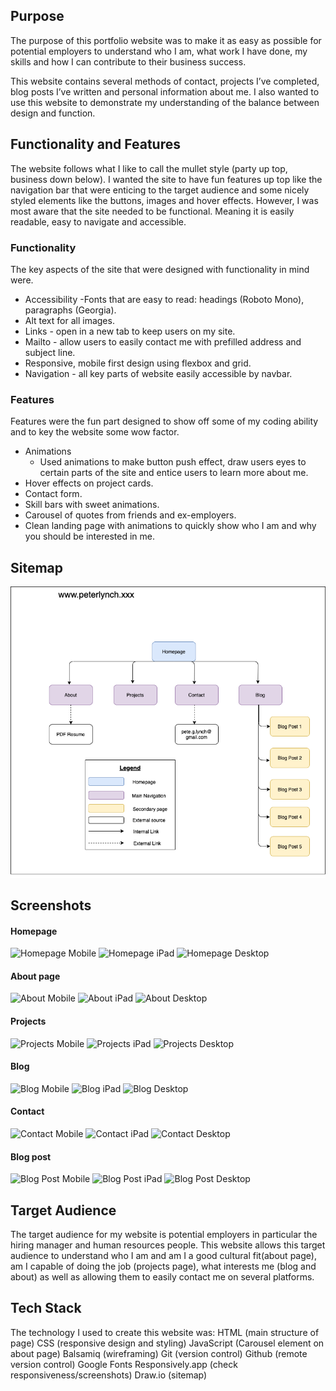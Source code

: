 Purpose
------
The purpose of this portfolio website was to make it as easy as possible for potential employers to understand who I am, what work I have done, my skills and how I can contribute to their business success. 

This website contains several methods of contact, projects I’ve completed, blog posts I’ve written and personal information about me. I also wanted to use this website to demonstrate my understanding of the balance between design and function.

Functionality and Features
------
The website follows what I like to call the mullet style (party up top, business down below). I wanted the site to have fun features up top like the navigation bar that were enticing to the target audience and some nicely styled elements like the buttons, images and hover effects. However, I was most aware that the site needed to be functional. Meaning it is easily readable, easy to navigate and accessible. 

### Functionality
The key aspects of the site that were designed with functionality in mind were. 
- Accessibility
    -Fonts that are easy to read: headings (Roboto Mono), paragraphs (Georgia).
- Alt text for all images.
- Links - open in a new tab to keep users on my site.
- Mailto - allow users to easily contact me with prefilled address and subject line.
- Responsive, mobile first design using flexbox and grid.
- Navigation - all key parts of website easily accessible by navbar.

### Features
Features were the fun part designed to show off some of my coding ability and to key the website some wow factor. 
- Animations
    - Used animations to make button push effect, draw users eyes to certain parts of the site and entice users to learn more about me. 
- Hover effects on project cards.
- Contact form.
- Skill bars with sweet animations.
- Carousel of quotes from friends and ex-employers.
- Clean landing page with animations to quickly show who I am and why you should be interested in me. 

Sitemap
------
![site map for Portfolio](sitemap.png)

Screenshots
------
#### Homepage
![Homepage Mobile](mobile-homepage.jpg) 
![Homepage iPad](ipad-homepage.jpg)
![Homepage Desktop](desktop-homepage.jpg)
#### About page
![About Mobile](mobile-about.jpg) 
![About iPad](ipad-about.jpg)
![About Desktop](desktop-about.jpg)
#### Projects
![Projects Mobile](mobile-projects.jpg) 
![Projects iPad](ipad-projects.jpg)
![Projects Desktop](desktop-projects.jpg)
#### Blog
![Blog Mobile](mobile-blog.jpg) 
![Blog iPad](ipad-blog.jpg)
![Blog Desktop](desktop-blog.jpg)
#### Contact
![Contact Mobile](mobile-contact.jpg) 
![Contact iPad](ipad-contact.jpg)
![Contact Desktop](desktop-contact.jpg)
#### Blog post
![Blog Post Mobile](mobile-post.jpg) 
![Blog Post iPad](ipad-post.jpg)
![Blog Post Desktop](desktop-post.jpg)


Target Audience
------
The target audience for my website is potential employers in particular the hiring manager and human resources people. This website allows this target audience to understand who I am and am I a good cultural fit(about page), am I capable of doing the job (projects page), what interests me (blog and about) as well as allowing them to easily contact me on several 
platforms. 

Tech Stack
------
The technology I used to create this website was:
HTML (main structure of page)
CSS (responsive design and styling)
JavaScript (Carousel element on about page)
Balsamiq (wireframing) 
Git (version control)
Github (remote version control)
Google Fonts
Responsively.app (check responsiveness/screenshots)
Draw.io (sitemap)
